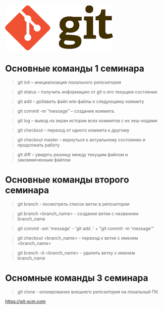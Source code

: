 ![Основные команды git](Unknown.png)

# Основные команды 1 семинара

> git init – инициализация локального репозитория

> git status – получить информацию от git о его текущем состоянии

> git add – добавить файл или файлы к следующему коммиту

> git commit -m “message” – создание коммита.

> git log – вывод на экран истории всех коммитов с их хеш-кодами

> git checkout – переход от одного коммита к другому

> git checkout master – вернуться к актуальному состоянию и продолжить работу

> git diff – увидеть разницу между текущим файлом и закоммиченным файлом

# Основные команды второго семинара

> git branch - посмотреть список веток в репозитории

> git branch <branch_name> - создание ветки с названием branch_name

> git commit -am 'message' - 'git add .' + "git commit -m 'message'"

> git checkout <branch_name> - переход к ветке с именем <branch_name>

> git branch -d <branch_name> - удалить ветку с именем branch_name

# Осномные команды 3 семинара

> git clone <url> - клонирование внешнего репозитория на локальный ПК


<https://git-scm.com>